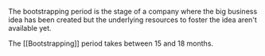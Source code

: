 The bootstrapping period is the stage of a company where the big business idea has been created but the underlying resources to foster the idea aren't available yet. 

The [[Bootstrapping]] period takes between 15 and 18 months.